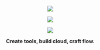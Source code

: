 <p align="center">
  <img src="https://github-profile-trophy.vercel.app/?username=jjw24&rank=SECRET,SSS,SS,S&theme=dracula&no-frame=false&no-bg=false&margin-w=4&column=-1" />
</p>
<p align="center">
  <img src="https://github-profile-trophy.vercel.app/?username=jjw24&rank=AAA,AA,A&theme=dracula&no-frame=false&no-bg=false&margin-w=4&column=-1" />
</p>

<p align="center" style="witdh:50%">
  <img src="https://github-readme-stats.vercel.app/api?username=jjw24&show_icons=true&count_private=true&hide_title=true&theme=dracula" />
  <!-- <img src="https://github-readme-streak-stats.herokuapp.com/?user=jjw24&theme=dracula&count_private=true&bg_color=0d1116&title_color=ce09ec&text_color=a4aacb&icon_color=007ec6" style="width:420px;height:auto" /> -->
</p>

<p align="center"> <b>Create tools, build cloud, craft flow.</b> </p>
